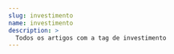 ```yaml
---
slug: investimento
name: investimento
description: >
  Todos os artigos com a tag de investimento
---
```

